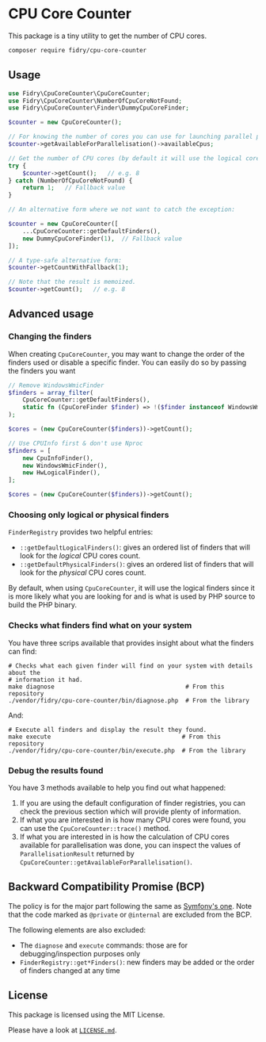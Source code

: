 # CPU Core Counter

This package is a tiny utility to get the number of CPU cores.

```sh
composer require fidry/cpu-core-counter
```


## Usage

```php
use Fidry\CpuCoreCounter\CpuCoreCounter;
use Fidry\CpuCoreCounter\NumberOfCpuCoreNotFound;
use Fidry\CpuCoreCounter\Finder\DummyCpuCoreFinder;

$counter = new CpuCoreCounter();

// For knowing the number of cores you can use for launching parallel processes:
$counter->getAvailableForParallelisation()->availableCpus;

// Get the number of CPU cores (by default it will use the logical cores count):
try {
    $counter->getCount();   // e.g. 8
} catch (NumberOfCpuCoreNotFound) {
    return 1;   // Fallback value
}

// An alternative form where we not want to catch the exception:

$counter = new CpuCoreCounter([
    ...CpuCoreCounter::getDefaultFinders(),
    new DummyCpuCoreFinder(1),  // Fallback value
]);

// A type-safe alternative form:
$counter->getCountWithFallback(1);

// Note that the result is memoized.
$counter->getCount();   // e.g. 8

```


## Advanced usage

### Changing the finders

When creating `CpuCoreCounter`, you may want to change the order of the finders
used or disable a specific finder. You can easily do so by passing the finders
you want

```php
// Remove WindowsWmicFinder 
$finders = array_filter(
    CpuCoreCounter::getDefaultFinders(),
    static fn (CpuCoreFinder $finder) => !($finder instanceof WindowsWmicFinder)
);

$cores = (new CpuCoreCounter($finders))->getCount();
```

```php
// Use CPUInfo first & don't use Nproc
$finders = [
    new CpuInfoFinder(),
    new WindowsWmicFinder(),
    new HwLogicalFinder(),
];

$cores = (new CpuCoreCounter($finders))->getCount();
```

### Choosing only logical or physical finders

`FinderRegistry` provides two helpful entries:

- `::getDefaultLogicalFinders()`: gives an ordered list of finders that will
  look for the _logical_ CPU cores count.
- `::getDefaultPhysicalFinders()`: gives an ordered list of finders that will
  look for the _physical_ CPU cores count.

By default, when using `CpuCoreCounter`, it will use the logical finders since
it is more likely what you are looking for and is what is used by PHP source to
build the PHP binary.


### Checks what finders find what on your system

You have three scrips available that provides insight about what the finders
can find:

```shell
# Checks what each given finder will find on your system with details about the
# information it had.
make diagnose                                     # From this repository
./vendor/fidry/cpu-core-counter/bin/diagnose.php  # From the library
```

And:
```shell
# Execute all finders and display the result they found.
make execute                                     # From this repository
./vendor/fidry/cpu-core-counter/bin/execute.php  # From the library
```


### Debug the results found

You have 3 methods available to help you find out what happened:

1. If you are using the default configuration of finder registries, you can check
   the previous section which will provide plenty of information.
2. If what you are interested in is how many CPU cores were found, you can use
   the `CpuCoreCounter::trace()` method.
3. If what you are interested in is how the calculation of CPU cores available
   for parallelisation was done, you can inspect the values of `ParallelisationResult`
   returned by `CpuCoreCounter::getAvailableForParallelisation()`.


## Backward Compatibility Promise (BCP)

The policy is for the major part following the same as [Symfony's one][symfony-bc-policy].
Note that the code marked as `@private` or `@internal` are excluded from the BCP.

The following elements are also excluded:

- The `diagnose` and `execute` commands: those are for debugging/inspection purposes only
- `FinderRegistry::get*Finders()`: new finders may be added or the order of finders changed at any time


## License

This package is licensed using the MIT License.

Please have a look at [`LICENSE.md`](LICENSE.md).

[symfony-bc-policy]: https://symfony.com/doc/current/contributing/code/bc.html
